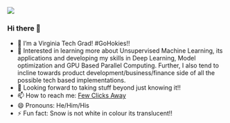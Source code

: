![](yogesh.gif)

### Hi there 👋

- 🔭 I’m a Virginia Tech Grad! #GoHokies!!
- 🌱 Interested in learning more about Unsupervised Machine Learning, its applications and developing my skills in Deep Learning, Model optimization and GPU Based Parallel Computing. Further, I also tend to incline towards product development/business/finance side of all the possible tech based implementations.
- 🤔 Looking forward to taking stuff beyond just knowing it!!
- 📫 How to reach me: [Few Clicks Away](https://www.linkedin.com/in/yogesh21deshpande/)
- 😄 Pronouns: He/Him/His
- ⚡ Fun fact: Snow is not white in colour its translucent!!

